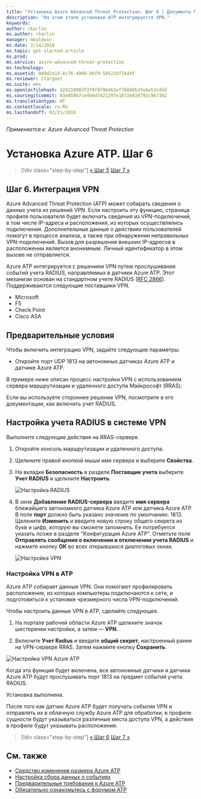 ```yaml
---
title: "Установка Azure Advanced Threat Protection. Шаг 6 | Документы Майкрософт"
description: "На этом этапе установки ATP интегрируется VPN."
keywords: 
author: rkarlin
ms.author: rkarlin
manager: mbaldwin
ms.date: 2/14/2018
ms.topic: get-started-article
ms.prod: 
ms.service: azure-advanced-threat-protection
ms.technology: 
ms.assetid: 0d9d2a1d-6c76-4909-b6f9-58523df16d4f
ms.reviewer: itargoet
ms.suite: ems
ms.openlocfilehash: d29210983f3f9f879b462ef760d0b3fe6e53cd5d
ms.sourcegitcommit: 03e959b7ce4b6df421297e1872e028793c967302
ms.translationtype: HT
ms.contentlocale: ru-RU
ms.lasthandoff: 02/21/2018
---
```

*Применяется к: Azure Advanced Threat Protection*



# <a name="install-azure-atp---step-6"></a>Установка Azure ATP. Шаг 6

>[!div class="step-by-step"]
[« Шаг 5](install-atp-step5.md)
[Шаг 7 »](install-atp-step7.md)

## <a name="step-6-integrate-vpn"></a>Шаг 6. Интеграция VPN

Azure Advanced Threat Protection (ATP) может собирать сведения о данных учета из решений VPN. Если настроить эту функцию, страница профиля пользователя будет включать сведения из VPN-подключений, в том числе IP-адреса и расположения, из которых осуществлялись подключения. Дополнительные данные о действиях пользователей помогут в процессе анализа, а также при обнаружении неправильных VPN-подключений. Вызов для разрешения внешних IP-адресов в расположении является анонимным. Личный идентификатор в этом вызове не отправляется.

Azure ATP интегрируется с решением VPN путем прослушивания событий учета RADIUS, направляемых в датчики Azure ATP. Этот механизм основан на стандартном учете RADIUS ([RFC 2866](https://tools.ietf.org/html/rfc2866)). Поддерживаются следующие поставщики VPN.

-   Microsoft
-   F5
-   Check Point
-   Cisco ASA

## <a name="prerequisites"></a>Предварительные условия

Чтобы включить интеграцию VPN, задайте следующие параметры:

-   Откройте порт UDP 1813 на автономных датчиках Azure ATP и датчике Azure ATP.


В примере ниже описан процесс настройки VPN с использованием сервера маршрутизации и удаленного доступа Майкрософт (RRAS).

Если вы используете стороннее решение VPN, посмотрите в его документации, как включить учет RADIUS.

## <a name="configure-radius-accounting-on-the-vpn-system"></a>Настройка учета RADIUS в системе VPN

Выполните следующие действия на RRAS-сервере.
 
1.  Откройте консоль маршрутизации и удаленного доступа.
2.  Щелкните правой кнопкой мыши имя сервера и выберите **Свойства**.
3.  На вкладке **Безопасность** в разделе **Поставщик учета**  выберите **Учет RADIUS** и щелкните **Настроить**.

    ![Настройка RADIUS](./media/radius-setup.png)

4.  В окне **Добавление RADIUS-сервера** введите **имя сервера** ближайшего автономного датчика Azure ATP или датчика Azure ATP. В поле **порт** должно быть указано значение по умолчанию: 1813. Щелкните **Изменить** и введите новую строку общего секрета из букв и цифр, которую вы сможете запомнить. Ее потребуется указать позже в разделе "Конфигурация Azure ATP". Отметьте поле **Отправлять сообщения о включении и отключении учета RADIUS** и нажмите кнопку **ОК** во всех открывшихся диалоговых окнах.
 
     ![Настройка VPN](./media/vpn-set-accounting.png)
     
### <a name="configure-vpn-in-atp"></a>Настройка VPN в ATP

Azure ATP собирает данные VPN. Они помогают профилировать расположения, из которых компьютеры подключаются к сети, и подготовиться к установке чрезмерного числа VPN-подключений.

Чтобы настроить данные VPN в ATP, сделайте следующее.

1.  На портале рабочей области Azure ATP щелкните значок шестеренки настройки, а затем — **VPN**.
 

2.  Включите **Учет Radius** и введите **общий секрет**, настроенный ранее на VPN-сервере RRAS. Затем нажмите кнопку **Сохранить**.
 

  ![Настройка VPN Azure ATP](./media/atp-vpn-radius.png)


Когда эта функция будет включена, все автономные датчики и датчики Azure ATP будут прослушивать порт 1813 на предмет событий учета RADIUS. 

Установка выполнена. 

После того как датчик Azure ATP будет получать события VPN и отправлять их в облачную службу Azure ATP для обработки, в профиле сущности будут указываться различные места доступа VPN, а действия в профиле будут указывать расположения.





>[!div class="step-by-step"]
[« Шаг 6](install-atp-step5.md)
[Шаг 7 »](install-atp-step7.md)


## <a name="see-also"></a>См. также
- [Средство изменения размера Azure ATP](http://aka.ms/aatpsizingtool)
- [Настройка сбора данных о событиях](configure-event-collection.md)
- [Предварительные требования к Azure ATP](atp-prerequisites.md)
- [Обязательно ознакомьтесь с форумом ATP](https://aka.ms/azureatpcommunity)
